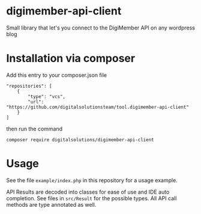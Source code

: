 # digimember-api-client
Small library that let's you connect to the DigiMember API on any wordpress blog

# Installation via composer
Add this entry to your composer.json file
```
"repositories": [
    {
        "type": "vcs",
        "url": "https://github.com/digitalsolutionsteam/tool.digimember-api-client"
    }
]
```
then run the command
    
    composer require digitalsolutions/digimember-api-client
    
# Usage
See the file `example/index.php` in this repository for a usage example.

API Results are decoded into classes for ease of use and IDE auto completion.
See files in  `src/Result` for the possible types. All API call methods are type annotated as well.